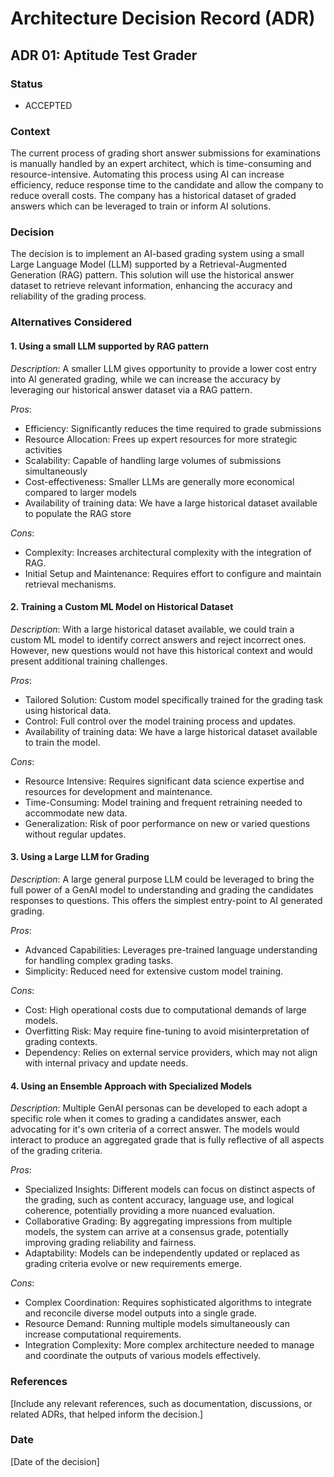 # Architecture Decision Record (ADR)

## ADR 01: Aptitude Test Grader

### Status

- ACCEPTED

### Context

The current process of grading short answer submissions for examinations is manually handled by an expert architect, which is time-consuming and resource-intensive. Automating this process using AI can increase efficiency, reduce response time to the candidate and allow the company to reduce overall costs. The company has a historical dataset of graded answers which can be leveraged to train or inform AI solutions.

### Decision

The decision is to implement an AI-based grading system using a small Large Language Model (LLM) supported by a Retrieval-Augmented Generation (RAG) pattern. This solution will use the historical answer dataset to retrieve relevant information, enhancing the accuracy and reliability of the grading process.

### Alternatives Considered

#### **1. Using a small LLM supported by RAG pattern**

*Description*:
A smaller LLM gives opportunity to provide a lower cost entry into AI generated grading, while we can increase the accuracy by leveraging our historical answer dataset via a RAG pattern.

*Pros*:
- Efficiency: Significantly reduces the time required to grade submissions
- Resource Allocation: Frees up expert resources for more strategic activities
- Scalability: Capable of handling large volumes of submissions simultaneously
- Cost-effectiveness: Smaller LLMs are generally more economical compared to larger models
- Availability of training data: We have a large historical dataset available to populate the RAG store

*Cons*:
- Complexity: Increases architectural complexity with the integration of RAG.
- Initial Setup and Maintenance: Requires effort to configure and maintain retrieval mechanisms.

#### **2. Training a Custom ML Model on Historical Dataset**

*Description*:
With a large historical dataset available, we could train a custom ML model to identify correct answers and reject incorrect ones. However, new questions would not have this historical context and would present additional training challenges.

*Pros*:
- Tailored Solution: Custom model specifically trained for the grading task using historical data.
- Control: Full control over the model training process and updates.
- Availability of training data: We have a large historical dataset available to train the model.

*Cons*:
- Resource Intensive: Requires significant data science expertise and resources for development and maintenance.
- Time-Consuming: Model training and frequent retraining needed to accommodate new data.
- Generalization: Risk of poor performance on new or varied questions without regular updates.

#### **3. Using a Large LLM for Grading**

*Description*:
A large general purpose LLM could be leveraged to bring the full power of a GenAI model to understanding and grading the candidates responses to questions. This offers the simplest entry-point to AI generated grading.

*Pros*:
- Advanced Capabilities: Leverages pre-trained language understanding for handling complex grading tasks.
- Simplicity: Reduced need for extensive custom model training.

*Cons*:
- Cost: High operational costs due to computational demands of large models.
- Overfitting Risk: May require fine-tuning to avoid misinterpretation of grading contexts.
- Dependency: Relies on external service providers, which may not align with internal privacy and update needs.
  
#### **4. Using an Ensemble Approach with Specialized Models**

*Description*:
Multiple GenAI personas can be developed to each adopt a specific role when it comes to grading a candidates answer, each advocating for it's own criteria of a correct answer. The models would interact to produce an aggregated grade that is fully reflective of all aspects of the grading criteria.

*Pros*:
- Specialized Insights: Different models can focus on distinct aspects of the grading, such as content accuracy, language use, and logical coherence, potentially providing a more nuanced evaluation.
- Collaborative Grading: By aggregating impressions from multiple models, the system can arrive at a consensus grade, potentially improving grading reliability and fairness.
- Adaptability: Models can be independently updated or replaced as grading criteria evolve or new requirements emerge.

*Cons*:
- Complex Coordination: Requires sophisticated algorithms to integrate and reconcile diverse model outputs into a single grade.
- Resource Demand: Running multiple models simultaneously can increase computational requirements.
- Integration Complexity: More complex architecture needed to manage and coordinate the outputs of various models effectively.

### References
[Include any relevant references, such as documentation, discussions, or related ADRs, that helped inform the decision.]

### Date
[Date of the decision]
